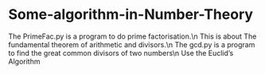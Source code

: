 # Some-algorithm-in-Number-Theory

The PrimeFac.py is a program to do prime factorisation.\n
This is about The fundamental theorem of arithmetic and divisors.\n
The gcd.py is a program to find the great common divisors of two numbers\n
Use the Euclid’s Algorithm
